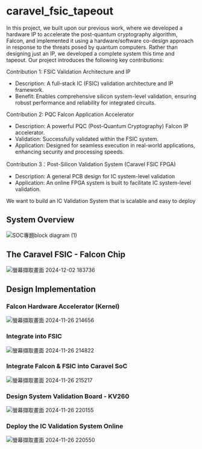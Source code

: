 # caravel_fsic_tapeout

<!--
You should download the latest version(2024) of `SAED32_EDK`
and place `SAED32_EDK` and `caravel_fsic_vic` in the same directory
```
/Your working directory
   - /caravel_fsic_vic
   - /SAED32_EDK
```
## Makefile
``` bash
$ cd caravel_fsic_vic
```

1. Synthesis
``` bash
$ make saed32_syn
```
2. Pre-sim
``` bash
$ make saed32_sim
```
3. Floorplan
``` bash
$ make saed32_planning
```
or directly `cd` to the workspace of each flow:
``` bash
$ cd caravel_fsic_vic/flow/0_synthesis/work
$ make all
```
**Be sure to extract `caravel_fsic_vic/flow/ndm_libs` and its sub-directories**
-->
In this project, we built upon our previous work, where we developed a hardware IP to accelerate the post-quantum cryptography algorithm, Falcon, and implemented it using a hardware/software co-design approach in response to the threats posed by quantum computers. Rather than designing just an IP, we developed a complete system this time and tapeout. Our project introduces the following key contributions:

Contribution 1: FSIC Validation Architecture and IP
-	Description: A full-stack IC (FSIC) validation architecture and IP framework.
-	Benefit: Enables comprehensive silicon system-level validation, ensuring robust performance and reliability for integrated circuits.

Contribution 2: PQC Falcon Application Accelerator
-	Description: A powerful PQC (Post-Quantum Cryptography) Falcon IP accelerator.
-	Validation: Successfully validated within the FSIC system.
-	Application: Designed for seamless execution in real-world applications, enhancing security and processing speeds.

Contribution 3：Post-Silicon Validation System (Caravel FSIC FPGA)
-	Description: A general PCB design for IC system-level validation
-	Application: An online FPGA system is built to facilitate IC system-level validation. 

We want to build an IC Validation System that is scalable and easy to deploy

## System Overview
![SOC專題block diagram (1)](https://github.com/user-attachments/assets/8cd54385-f034-4435-9ce3-fb09ea7bccca)

## The Caravel FSIC - Falcon Chip
![螢幕擷取畫面 2024-12-02 183736](https://github.com/user-attachments/assets/fe4307b4-7884-4699-a136-1bbf99d707ae)

## Design Implementation

### Falcon Hardware Accelerator (Kernel)
![螢幕擷取畫面 2024-11-26 214656](https://github.com/user-attachments/assets/44516354-ecb1-4039-aaa5-8523b8bb278a)

### Integrate into FSIC
![螢幕擷取畫面 2024-11-26 214822](https://github.com/user-attachments/assets/a8767e7f-18a9-4e68-a821-b643f1157a23)

### Integrate Falcon & FSIC into Caravel SoC
![螢幕擷取畫面 2024-11-26 215217](https://github.com/user-attachments/assets/8edd1512-ee97-4fee-8885-037089e6c7bb)

### Design System Validation Board - KV260
![螢幕擷取畫面 2024-11-26 220155](https://github.com/user-attachments/assets/bf028cf1-0af2-4b60-b410-f19deb5b9253)

### Deploy the IC Validation System Online
![螢幕擷取畫面 2024-11-26 220550](https://github.com/user-attachments/assets/6f71b495-94af-4afc-91c0-8933c556d78d)




